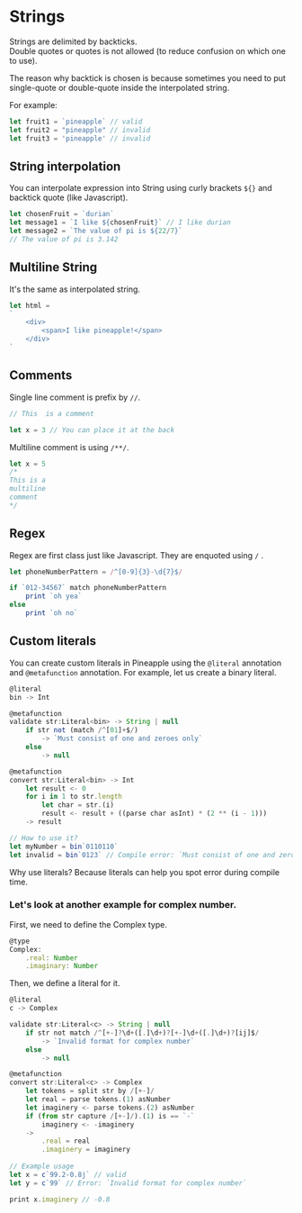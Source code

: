 # Strings
Strings are delimited by backticks.  
Double quotes or quotes is not allowed (to reduce confusion on which one to use).

The reason why backtick is chosen is because sometimes you need to put single-quote or double-quote inside the interpolated string.

For example:
```js
let fruit1 = `pineapple` // valid
let fruit2 = "pineapple" // invalid
let fruit3 = 'pineapple' // invalid
```

## String interpolation
You can interpolate expression into String using curly brackets `${}` and backtick quote (like Javascript).

```js
let chosenFruit = `durian`
let message1 = `I like ${chosenFruit}` // I like durian 
let message2 = `The value of pi is ${22/7}` 
// The value of pi is 3.142
```

## Multiline String
It's the same as interpolated string.
```js
let html = 
`
    <div>
        <span>I like pineapple!</span>
    </div>
`
```

## Comments
Single line comment is prefix by `//`.
```js
// This  is a comment

let x = 3 // You can place it at the back
```

Multiline comment is using `/**/`.
```js
let x = 5
/*
This is a 
multiline 
comment
*/
```


## Regex
Regex are first class just like Javascript. They are enquoted using `/` .
```js
let phoneNumberPattern = /^[0-9]{3}-\d{7}$/

if `012-34567` match phoneNumberPattern
    print `oh yea`
else
    print `oh no`
```

## Custom literals
You can create custom literals in Pineapple using the `@literal` annotation and `@metafunction` annotation.
For example, let us create a binary literal.
```js
@literal
bin -> Int

@metafunction
validate str:Literal<bin> -> String | null
    if str not (match /^[01]+$/)
        -> `Must consist of one and zeroes only`
    else
        -> null

@metafunction
convert str:Literal<bin> -> Int
    let result <- 0
    for i in 1 to str.length
        let char = str.(i)
        result <- result + ((parse char asInt) * (2 ** (i - 1)))
    -> result

// How to use it?
let myNumber = bin`0110110`
let invalid = bin`0123` // Compile error: `Must consist of one and zeroes only`
```
Why use literals? Because literals can help you spot error during compile time.

### Let's look at another example for complex number.

First, we need to define the Complex type.
```js
@type
Complex:
    .real: Number
    .imaginary: Number
```

Then, we define a literal for it.
```js
@literal
c -> Complex

validate str:Literal<c> -> String | null
    if str not match /^[+-]?\d+([.]\d+)?[+-]\d+([.]\d+)?[ij]$/
        -> `Invalid format for complex number`
    else
        -> null

@metafunction
convert str:Literal<c> -> Complex
    let tokens = split str by /[+-]/
    let real = parse tokens.(1) asNumber
    let imaginery <- parse tokens.(2) asNumber
    if (from str capture /[+-]/).(1) is == `-`
        imaginery <- -imaginery
    -> 
        .real = real
        .imaginery = imaginery
    
// Example usage
let x = c`99.2-0.8j` // valid
let y = c`99` // Error: `Invalid format for complex number`

print x.imaginery // -0.8


```